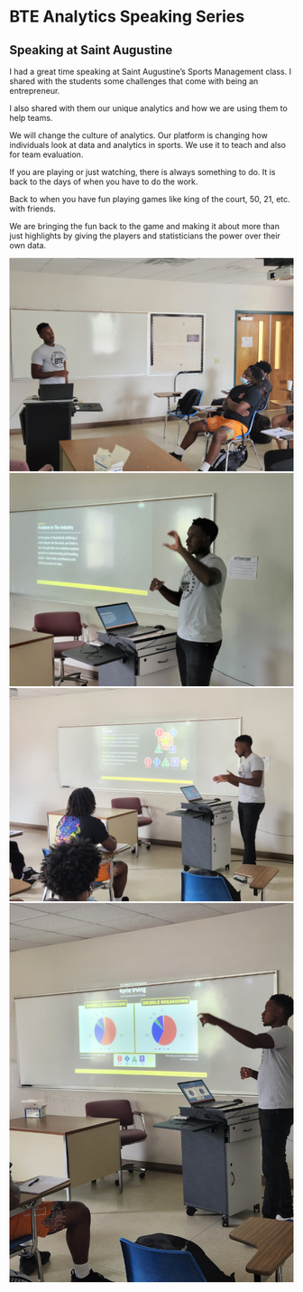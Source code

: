 # BTE Analytics Speaking Series 

## Speaking at Saint Augustine 

I had a great time speaking at Saint Augustine’s Sports Management class. I shared with the students some challenges that come with being an entrepreneur. 

I also shared with them our unique analytics and how we are using them to help teams.

We will change the culture of analytics. Our platform is changing how individuals look at data and analytics in sports. We use it to teach and also for team evaluation. 

If you are playing or just watching, there is always something to do. It is back to the days of when you have to do the work. 

Back to when you have fun playing games like king of the court, 50, 21, etc. with friends. 

We are bringing the fun back to the game and making it about more than just highlights by giving the players and statisticians the power over their own data. 

![](https://github.com/rashadwest/rashadwest.github.io/blob/master/_posts/Speaker2.jpg?raw=true)
![](https://github.com/rashadwest/rashadwest.github.io/blob/master/_posts/Speaker3.jpg?raw=true)
![](https://github.com/rashadwest/rashadwest.github.io/blob/master/_posts/Speaker4.jpg?raw=true)
![](https://github.com/rashadwest/rashadwest.github.io/blob/master/_posts/Speaker5.jpg?raw=true)
